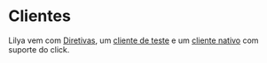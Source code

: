 # Clientes

Lilya vem com [Diretivas](../directives/directives.md), um [cliente de teste](../test-client.md) e um
[cliente nativo](../lilya-cli.md) com suporte do click.

